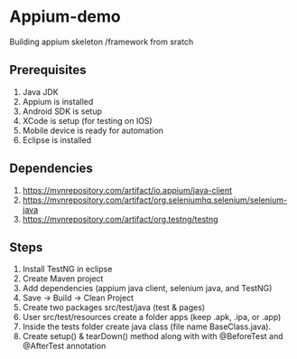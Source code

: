 # Appium-demo
Building appium skeleton /framework from sratch

## Prerequisites
1. Java JDK
2. Appium is installed
3. Android SDK is setup
4. XCode is setup (for testing on IOS)
5. Mobile device is ready for automation
6. Eclipse is installed


## Dependencies
1. https://mvnrepository.com/artifact/io.appium/java-client
2. https://mvnrepository.com/artifact/org.seleniumhq.selenium/selenium-java
3. https://mvnrepository.com/artifact/org.testng/testng

## Steps

1. Install TestNG in eclipse
2. Create Maven project
3. Add dependencies (appium java client, selenium java, and TestNG)
4. Save -> Build -> Clean Project
5. Create two packages src/test/java (test & pages)
6. User src/test/resources create a folder apps (keep .apk, .ipa, or .app)
7. Inside the tests folder create java class (file name BaseClass.java). 
8. Create setup() & tearDown() method along with with @BeforeTest and @AfterTest annotation